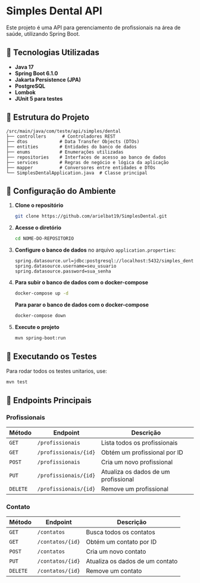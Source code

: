 # Simples Dental API

Este projeto é uma API para gerenciamento de profissionais na área de saúde, utilizando Spring Boot.

## 🚀 Tecnologias Utilizadas

- **Java 17**
- **Spring Boot 6.1.0**
- **Jakarta Persistence (JPA)**
- **PostgreSQL**
- **Lombok**
- **JUnit 5 para testes**

## 📂 Estrutura do Projeto

```
/src/main/java/com/teste/api/simples/dental
├── controllers      # Controladores REST
├── dtos            # Data Transfer Objects (DTOs)
├── entities        # Entidades do banco de dados
├── enums           # Enumerações utilizadas
├── repositories    # Interfaces de acesso ao banco de dados
├── services        # Regras de negócio e lógica da aplicação
├── mapper          # Conversores entre entidades e DTOs
└── SimplesDentalApplication.java  # Classe principal
```

## 🔧 Configuração do Ambiente

1. **Clone o repositório**
   ```sh
   git clone https://github.com/arielbat19/SimplesDental.git
   ```
2. **Acesse o diretório**
   ```sh
   cd NOME-DO-REPOSITORIO
   ```
3. **Configure o banco de dados** no arquivo `application.properties`:
   ```properties
   spring.datasource.url=jdbc:postgresql://localhost:5432/simples_dental
   spring.datasource.username=seu_usuario
   spring.datasource.password=sua_senha
   ```
   
4. **Para subir o banco de dados com o docker-compose**
      ```sh
      docker-compose up -d
      ```
   **Para parar o banco de dados com o docker-compose**
      ```sh
      docker-compose down
      ```
   
5. **Execute o projeto**
   ```sh
   mvn spring-boot:run
   ```

## 🧪 Executando os Testes

Para rodar todos os testes unitarios, use:

   ```sh
   mvn test
   ```

## 📌 Endpoints Principais

### **Profissionais**

| Método   | Endpoint              | Descrição                            |
| -------- | --------------------- | ------------------------------------ |
| `GET`    | `/profissionais`      | Lista todos os profissionais         |
| `GET`    | `/profissionais/{id}` | Obtém um profissional por ID         |
| `POST`   | `/profissionais`      | Cria um novo profissional            |
| `PUT`    | `/profissionais/{id}` | Atualiza os dados de um profissional |
| `DELETE` | `/profissionais/{id}` | Remove um profissional               |


### **Contato**

| Método   | Endpoint         | Descrição                       |
| -------- | -----------------|---------------------------------|
| `GET`    | `/contatos`      | Busca todos os contatos         |
| `GET`    | `/contatos/{id}` | Obtém um contato por ID         |
| `POST`   | `/contatos`      | Cria um novo contato            |
| `PUT`    | `/contatos/{id}` | Atualiza os dados de um contato |
| `DELETE` | `/contatos/{id}` | Remove um contato               |
